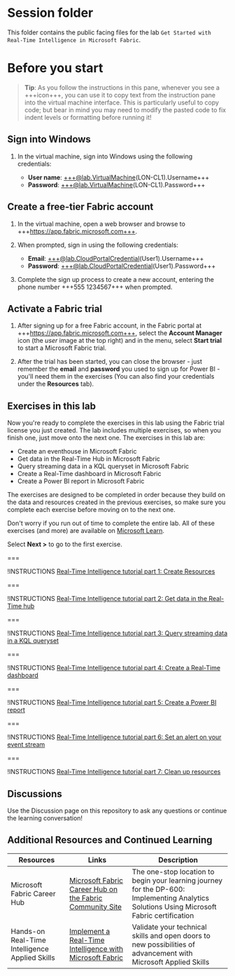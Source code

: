 # Session folder

This folder contains the public facing files for the lab `Get Started with Real-Time Intelligence in Microsoft Fabric`.

# Before you start
 
> **Tip**: As you follow the instructions in this pane, whenever you see a +++icon+++, you can use it to copy text from the instruction pane into the virtual machine interface. This is particularly useful to copy code; but bear in mind you may need to modify the pasted code to fix indent levels or formatting before running it!
 
## Sign into Windows
 
1. In the virtual machine, sign into Windows using the following credentials:
 
    - **User name**: +++@lab.VirtualMachine(LON-CL1).Username+++
    - **Password**: +++@lab.VirtualMachine(LON-CL1).Password+++
 
## Create a free-tier Fabric account
 
1. In the virtual machine, open a web browser and browse to +++https://app.fabric.microsoft.com+++.
 
2. When prompted, sign in using the following credentials:
 
    - **Email**: +++@lab.CloudPortalCredential(User1).Username+++
    - **Password**: +++@lab.CloudPortalCredential(User1).Password+++
 
3. Complete the sign up process to create a new account, entering the phone number +++555 1234567+++ when prompted.
 
## Activate a Fabric trial
 
1. After signing up for a free Fabric account, in the Fabric portal at +++https://app.fabric.microsoft.com+++, select the **Account Manager** icon (the *user* image at the top right) and in the menu, select **Start trial** to start a Microsoft Fabric trial.
 
2. After the trial has been started, you can close the browser - just remember the **email** and **password** you used to sign up for Power BI - you'll need them in the exercises (You can also find your credentials under the **Resources** tab).
 
## Exercises in this lab
 
Now you're ready to complete the exercises in this lab using the Fabric trial license you just created. The lab includes multiple exercises, so when you finish one, just move onto the next one. The exercises in this lab are:
 
- Create an eventhouse in Microsoft Fabric
- Get data in the Real-Time Hub in Microsoft Fabric
- Query streaming data in a KQL queryset in Microsoft Fabric
- Create a Real-Time dashboard in Microsoft Fabric
- Create a Power BI report in Microsoft Fabric
 
The exercises are designed to be completed in order because they build on the data and resources created in the previous exercises, so make sure you complete each exercise before moving on to the next one. 
 
Don't worry if you run out of time to complete the entire lab. All of these exercises (and more) are available on [Microsoft Learn](https://learn.microsoft.com/fabric/real-time-intelligence/tutorial-introduction).
 
Select **Next >** to go to the first exercise.
 
===
 
!INSTRUCTIONS [Real-Time Intelligence tutorial part 1: Create Resources](https://raw.githubusercontent.com/microsoft/aitour-get-started-with-fabric/main/lab/tutorial-1-resources.md)
 
===
 
!INSTRUCTIONS [Real-Time Intelligence tutorial part 2: Get data in the Real-Time hub](https://raw.githubusercontent.com/microsoft/aitour-get-started-with-fabric/main/lab/tutorial-2-get-real-time-events.md)
 
===
 
!INSTRUCTIONS [Real-Time Intelligence tutorial part 3: Query streaming data in a KQL queryset](https://raw.githubusercontent.com/microsoft/aitour-get-started-with-fabric/main/lab/tutorial-3-query-data.md)

===

!INSTRUCTIONS [Real-Time Intelligence tutorial part 4: Create a Real-Time dashboard](https://raw.githubusercontent.com/microsoft/aitour-get-started-with-fabric/main/lab/tutorial-4-create-dashboard.md)

===

!INSTRUCTIONS [Real-Time Intelligence tutorial part 5: Create a Power BI report](https://raw.githubusercontent.com/microsoft/aitour-get-started-with-fabric/main/lab/tutorial-5-power-bi-report.md)

===

!INSTRUCTIONS [Real-Time Intelligence tutorial part 6: Set an alert on your event stream](https://raw.githubusercontent.com/microsoft/aitour-get-started-with-fabric/main/lab/tutorial-6-set-alert.md)

===

!INSTRUCTIONS [Real-Time Intelligence tutorial part 7: Clean up resources](https://raw.githubusercontent.com/microsoft/aitour-get-started-with-fabric/main/lab/tutorial-7-clean-up-resources.md)

## Discussions
Use the Discussion page on this repository to ask any questions or continue the learning conversation!

## Additional Resources and Continued Learning
| Resources          | Links                            | Description |
|-------------------|----------------------------------|-------------------|
| Microsoft Fabric Career Hub        | [Microsoft Fabric Career Hub on the Fabric Community Site](https://aka.ms/FabricCareerHub?ocid=fabric24_careerhub_blog_cxa) | The one-stop location to begin your learning journey for the DP-600: Implementing Analytics Solutions Using Microsoft Fabric certification |
| Hands-on Real-Time Intelligence Applied Skills     | [Implement a Real-Time Intelligence with Microsoft Fabric](https://learn.microsoft.com/en-us/credentials/applied-skills/implement-a-real-time-intelligence-solution-with-microsoft-fabric/) | Validate your technical skills and open doors to new possibilities of advancement with Microsoft Applied Skills |

